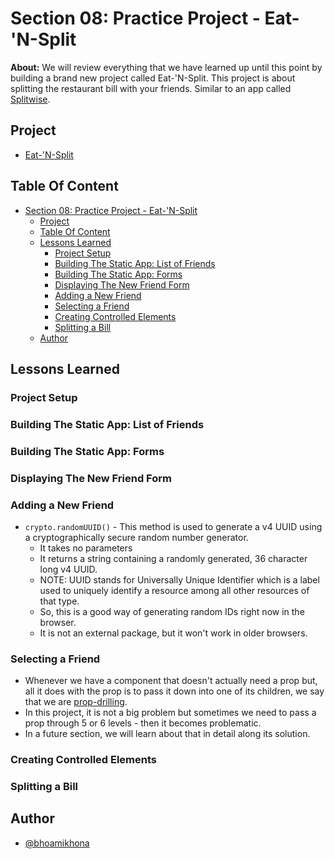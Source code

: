 # Section 08: Practice Project - Eat-'N-Split

**About:** We will review everything that we have learned up until this point by building a brand new project called Eat-'N-Split. This project is about splitting the restaurant bill with your friends. Similar to an app called [Splitwise](https://www.splitwise.com/).

## Project

- [Eat-'N-Split](https://eat-n-split-six-ruby.vercel.app/)

## Table Of Content

- [Section 08: Practice Project - Eat-'N-Split](#section-08-practice-project---eat-n-split)
  - [Project](#project)
  - [Table Of Content](#table-of-content)
  - [Lessons Learned](#lessons-learned)
    - [Project Setup](#project-setup)
    - [Building The Static App: List of Friends](#building-the-static-app-list-of-friends)
    - [Building The Static App: Forms](#building-the-static-app-forms)
    - [Displaying The New Friend Form](#displaying-the-new-friend-form)
    - [Adding a New Friend](#adding-a-new-friend)
    - [Selecting a Friend](#selecting-a-friend)
    - [Creating Controlled Elements](#creating-controlled-elements)
    - [Splitting a Bill](#splitting-a-bill)
  - [Author](#author)

## Lessons Learned

### Project Setup

### Building The Static App: List of Friends

### Building The Static App: Forms

### Displaying The New Friend Form

### Adding a New Friend

- `crypto.randomUUID()` - This method is used to generate a v4 UUID using a cryptographically secure random number generator.
  - It takes no parameters
  - It returns a string containing a randomly generated, 36 character long v4 UUID.
  - NOTE: UUID stands for Universally Unique Identifier which is a label used to uniquely identify a resource among all other resources of that type.
  - So, this is a good way of generating random IDs right now in the browser.
  - It is not an external package, but it won't work in older browsers.

### Selecting a Friend

- Whenever we have a component that doesn't actually need a prop but, all it does with the prop is to pass it down into one of its children, we say that we are <ins>prop-drilling</ins>.
- In this project, it is not a big problem but sometimes we need to pass a prop through 5 or 6 levels - then it becomes problematic.
- In a future section, we will learn about that in detail along its solution.

### Creating Controlled Elements

### Splitting a Bill

## Author

- [@bhoamikhona](https://github.com/bhoamikhona)
